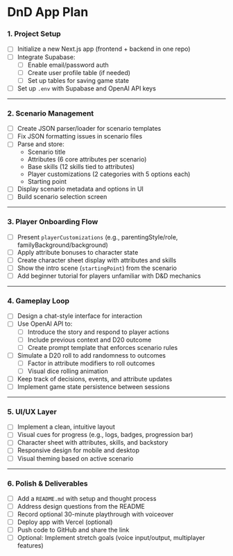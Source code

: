 # DnD App Plan

### 1. **Project Setup**
- [ ] Initialize a new Next.js app (frontend + backend in one repo)
- [ ] Integrate Supabase:
  - [ ] Enable email/password auth
  - [ ] Create user profile table (if needed)
  - [ ] Set up tables for saving game state
- [ ] Set up `.env` with Supabase and OpenAI API keys

---

### 2. **Scenario Management**
- [ ] Create JSON parser/loader for scenario templates
- [ ] Fix JSON formatting issues in scenario files
- [ ] Parse and store:
  - Scenario title
  - Attributes (6 core attributes per scenario)
  - Base skills (12 skills tied to attributes)
  - Player customizations (2 categories with 5 options each)
  - Starting point
- [ ] Display scenario metadata and options in UI
- [ ] Build scenario selection screen

---

### 3. **Player Onboarding Flow**
- [ ] Present `playerCustomizations` (e.g., parentingStyle/role, familyBackground/background)
- [ ] Apply attribute bonuses to character state
- [ ] Create character sheet display with attributes and skills
- [ ] Show the intro scene (`startingPoint`) from the scenario
- [ ] Add beginner tutorial for players unfamiliar with D&D mechanics

---

### 4. **Gameplay Loop**
- [ ] Design a chat-style interface for interaction
- [ ] Use OpenAI API to:
  - [ ] Introduce the story and respond to player actions
  - [ ] Include previous context and D20 outcome
  - [ ] Create prompt template that enforces scenario rules
- [ ] Simulate a D20 roll to add randomness to outcomes
  - [ ] Factor in attribute modifiers to roll outcomes
  - [ ] Visual dice rolling animation
- [ ] Keep track of decisions, events, and attribute updates
- [ ] Implement game state persistence between sessions

---

### 5. **UI/UX Layer**
- [ ] Implement a clean, intuitive layout
- [ ] Visual cues for progress (e.g., logs, badges, progression bar)
- [ ] Character sheet with attributes, skills, and backstory
- [ ] Responsive design for mobile and desktop
- [ ] Visual theming based on active scenario

---

### 6. **Polish & Deliverables**
- [ ] Add a `README.md` with setup and thought process
- [ ] Address design questions from the README
- [ ] Record optional 30-minute playthrough with voiceover
- [ ] Deploy app with Vercel (optional)
- [ ] Push code to GitHub and share the link
- [ ] Optional: Implement stretch goals (voice input/output, multiplayer features)
